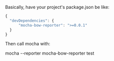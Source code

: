 Basically, have your project's package.json be like:

``` js
{
  "devDependencies": {
      "mocha-bow-reporter": ">=0.0.1"
  }
}
```

Then call mocha with:

mocha --reporter mocha-bow-reporter test

